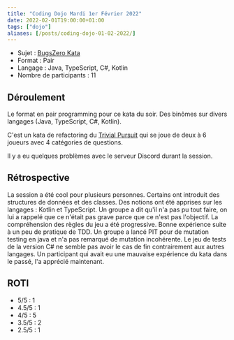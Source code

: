```yaml
---
title: "Coding Dojo Mardi 1er Février 2022"
date: 2022-02-01T19:00:00+01:00
tags: ["dojo"]
aliases: [/posts/coding-dojo-01-02-2022/]
---
```


- Sujet : [BugsZero Kata](https://github.com/martinsson/BugsZero-Kata)
- Format : Pair
- Langage : Java, TypeScript, C#, Kotlin
- Nombre de participants : 11

## Déroulement

Le format en pair programming pour ce kata du soir.
Des binômes sur divers langages (Java, TypeScript, C#, Kotlin).

C'est un kata de refactoring du [Trivial Pursuit](https://fr.wikipedia.org/wiki/Trivial_Pursuit) qui se joue de deux à 6 joueurs avec 4 catégories de questions.

Il y a eu quelques problèmes avec le serveur Discord durant la session.

## Rétrospective

La session a été cool pour plusieurs personnes.
Certains ont introduit des structures de données et des classes.
Des notions ont été apprises sur les langages : Kotlin et TypeScript.
Un groupe a dit qu'il n'a pas pu tout faire, on lui a rappelé que ce n'était pas grave parce que ce n'est pas l'objectif.
La compréhension des règles du jeu a été progressive.
Bonne expérience suite à un peu de pratique de TDD.
Un groupe a lancé PIT pour de mutation testing en java et n'a pas remarqué de mutation incohérente.
Le jeu de tests de la version C# ne semble pas avoir le cas de fin contrairement aux autres langages.
Un participant qui avait eu une mauvaise expérience du kata dans le passé, l'a apprécié maintenant.

## ROTI

- 5/5 : 1
- 4.5/5 : 1
- 4/5 :  5
- 3.5/5 : 2
- 2.5/5 : 1
